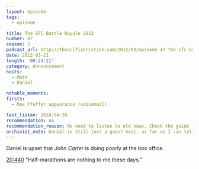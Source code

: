 ```yaml
---
layout: episode
tags:
  - episode

title: The SFC Battle Royale 2012
number: 47
season: 2
podcast_url: http://thescifichristian.com/2012/03/episode-47-the-sfc-battle-royale-2012/
date: 2012-03-21
length: '00:24:21'
category: Announcement
hosts:
  - Matt
  - Daniel

notable_moments:
firsts:
  - Max Pfeffer appearance (voicemail)

last_listen: 2018-04-30
recommendation: no
recommendation_reason: No need to listen to old news. Check the guide for what's interesting in hindsight.
archivist_note: Daniel is still just a guest host, as far as I can tell. 
---
```

Daniel is upset that <i class="work-title">John Carter</i> is doing poorly at the box office.

<div class="quote">
  <a class="timestamp tag is-medium is-rounded is-primary" href="http://thescifichristian.com/2012/03/episode-47-the-sfc-battle-royale-2012//#t=20:44">20:440</a>
  <q class="matt">Half-marathons are nothing to me these days.</q>
</div>